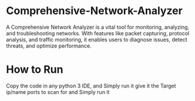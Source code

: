 # Comprehensive-Network-Analyzer
A Comprehensive Network Analyzer is a vital tool for monitoring, analyzing, and troubleshooting networks. With features like packet capturing, protocol analysis, and traffic monitoring, it enables users to diagnose issues, detect threats, and optimize performance.

# How to Run

Copy the code in any python 3 IDE, and Simply run it 
give it the Target ip/name
ports to scan for
and Simply run it 
